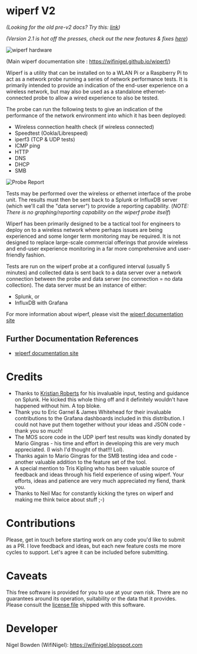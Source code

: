 # wiperf V2

*(Looking for the old pre-v2 docs? Try this: [link](https://github.com/wifinigel/wiperf/tree/v0.10))*

*(Version 2.1 is hot off the presses, check out the new features & fixes [here](https://wifinigel.github.io/wiperf/whats_new_v2.1/)*)

![wiperf hardware](mkdocs/docs/images/hardware.png)

(Main wiperf documentation site : https://wifinigel.github.io/wiperf/)

Wiperf is a utility that can be installed on to a WLAN Pi or a Raspberry Pi to act as a network probe running a series of  network performance tests. It is primarily intended to provide an indication of the end-user experience on a wireless network, but may also be used as a standalone ethernet-connected probe to allow a wired experience to also be tested.

The probe can run the following tests to give an indication of the performance of the network environment into which it has been deployed:

- Wireless connection health check (if wireless connected)
- Speedtest (Ookla/Librespeed)
- iperf3 (TCP & UDP tests)
- ICMP ping
- HTTP
- DNS
- DHCP
- SMB

![Probe Report](mkdocs/docs/images/probe_summary.jpg)

Tests may be performed over the wireless or ethernet interface of the probe unit. The results must then be sent back to a Splunk or InfluxDB server (which we'll call the "data server") to provide a reporting capability. (*NOTE: There is no graphing/reporting capability on the wiperf probe itself*)

Wiperf has been primarily designed to be a tactical tool for engineers to deploy on to a wireless network where perhaps issues are being experienced and some longer term monitoring may be required. It is not designed to replace large-scale commercial offerings that provide wireless and end-user experience monitoring in a far more comprehensive and user-friendly fashion.

Tests are run on the wiperf probe at a configured interval (usually 5 minutes) and collected data is sent back to a data server over a network connection between the probe and data server (no connection = no data collection). The data server must be an instance of either:

- Splunk, or
- InfluxDB with Grafana  

For more information about wiperf, please visit the [wiperf documentation site](https://wifinigel.github.io/wiperf/)

## Further Documentation References

- [wiperf documentation site](https://wifinigel.github.io/wiperf/)

# Credits

- Thanks to [Kristian Roberts](https://uk.linkedin.com/in/krisalexroberts) for his invaluable input, testing and guidance on Splunk. He kicked this whole thing off and it definitely wouldn't have happened without him. A top bloke.
- Thank you to Eric Garnel & James Whitehead for their invaluable contributions to the Grafana dashboards included in this distribution. I could not have put them together without your ideas and JSON code - thank you so much!
- The MOS score code in the UDP iperf test results was kindly donated by Mario Gingras - his time and effort in developing this are very much appreciated. (I wish I'd thought of that!!! Lol).
- Thanks again to Mario Gingras for the SMB testing idea and code - another valuable addition to the feature set of the tool.
- A special mention to Tris Kipling who has been valuable source of feedback and ideas through his field experience of using wiperf. Your efforts, ideas and patience are very much appreciated my fiend, thank you.
- Thanks to Neil Mac for constantly kicking the tyres on wiperf and making me think twice about stuff ;-)

# Contributions

Please, get in touch before starting work on any code you'd like to submit as a PR. I love feedback and ideas, but each new feature costs me more cycles to support. Let's agree it can be included before submitting.

# Caveats

This free software is provided for you to use at your own risk. There are no guarantees around its operation, suitability or the data that it provides. Please consult the [license file](License.txt) shipped with this software.

# Developer

Nigel Bowden (WifiNigel): https://wifinigel.blogspot.com
